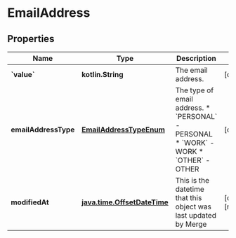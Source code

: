 
# EmailAddress

## Properties
Name | Type | Description | Notes
------------ | ------------- | ------------- | -------------
**&#x60;value&#x60;** | **kotlin.String** | The email address. |  [optional]
**emailAddressType** | [**EmailAddressTypeEnum**](EmailAddressTypeEnum.md) | The type of email address.  * &#x60;PERSONAL&#x60; - PERSONAL * &#x60;WORK&#x60; - WORK * &#x60;OTHER&#x60; - OTHER |  [optional]
**modifiedAt** | [**java.time.OffsetDateTime**](java.time.OffsetDateTime.md) | This is the datetime that this object was last updated by Merge |  [optional] [readonly]



